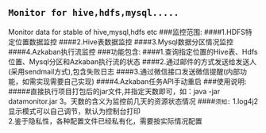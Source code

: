 `Monitor for hive,hdfs,mysql.....`
--------------------------------------
Monitor data for stable of hive,mysql,hdfs etc
###监控范围:
####1.HDFS特定位置数据监控
####2.Hive表数据监控
####3.Mysql数据分区情况监控
####4.Azkaban执行流监控
###功能包含:
####1.查询指定位置的Hive表、Hdfs位置、Mysql分区和Azkaban执行流的状态
####2.通过邮件的方式发送给发送人(采用sendmail方式),包含失败日志
####3.通过微信接口发送微信提醒(内部功能，如需实现需要自己实现)
####4.Azkaban任务API手动重启
###使用说明:
#####直接执行项目打包后的jar文件,并指定天数即可，如：java -jar datamonitor.jar 3。天数的含义为监控前几天的资源状态情况
####`须知:`
1.log4j2显示模式可以自己调节，默认为控制台打印<br>
2.鉴于隐私性，各种配置文件已经私有化，需要按实际情况配置
